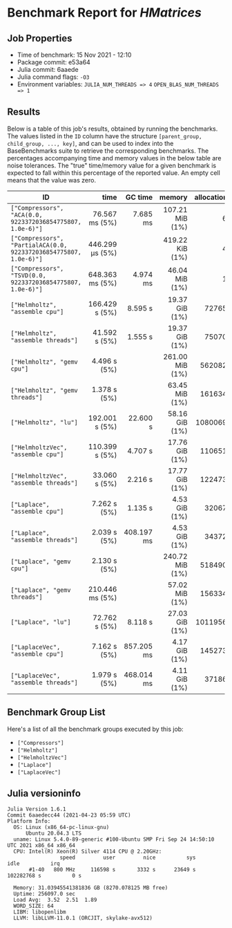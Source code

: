# Benchmark Report for *HMatrices*

## Job Properties
* Time of benchmark: 15 Nov 2021 - 12:10
* Package commit: e53a64
* Julia commit: 6aaede
* Julia command flags: `-O3`
* Environment variables: `JULIA_NUM_THREADS => 4` `OPEN_BLAS_NUM_THREADS => 1`

## Results
Below is a table of this job's results, obtained by running the benchmarks.
The values listed in the `ID` column have the structure `[parent_group, child_group, ..., key]`, and can be used to
index into the BaseBenchmarks suite to retrieve the corresponding benchmarks.
The percentages accompanying time and memory values in the below table are noise tolerances. The "true"
time/memory value for a given benchmark is expected to fall within this percentage of the reported value.
An empty cell means that the value was zero.

| ID                                                                | time            | GC time    | memory          | allocations |
|-------------------------------------------------------------------|----------------:|-----------:|----------------:|------------:|
| `["Compressors", "ACA(0.0, 9223372036854775807, 1.0e-6)"]`        |  76.567 ms (5%) |   7.685 ms | 107.21 MiB (1%) |          67 |
| `["Compressors", "PartialACA(0.0, 9223372036854775807, 1.0e-6)"]` | 446.299 μs (5%) |            | 419.22 KiB (1%) |          45 |
| `["Compressors", "TSVD(0.0, 9223372036854775807, 1.0e-6)"]`       | 648.363 ms (5%) |   4.974 ms |  46.04 MiB (1%) |          16 |
| `["Helmholtz", "assemble cpu"]`                                   |  166.429 s (5%) |    8.595 s |  19.37 GiB (1%) |      727659 |
| `["Helmholtz", "assemble threads"]`                               |   41.592 s (5%) |    1.555 s |  19.37 GiB (1%) |      750704 |
| `["Helmholtz", "gemv cpu"]`                                       |    4.496 s (5%) |            | 261.00 MiB (1%) |     5620826 |
| `["Helmholtz", "gemv threads"]`                                   |    1.378 s (5%) |            |  63.45 MiB (1%) |     1616343 |
| `["Helmholtz", "lu"]`                                             |  192.001 s (5%) |   22.600 s |  58.16 GiB (1%) |    10800690 |
| `["HelmholtzVec", "assemble cpu"]`                                |  110.399 s (5%) |    4.707 s |  17.76 GiB (1%) |     1106518 |
| `["HelmholtzVec", "assemble threads"]`                            |   33.060 s (5%) |    2.216 s |  17.77 GiB (1%) |     1224735 |
| `["Laplace", "assemble cpu"]`                                     |    7.262 s (5%) |    1.135 s |   4.53 GiB (1%) |      320677 |
| `["Laplace", "assemble threads"]`                                 |    2.039 s (5%) | 408.197 ms |   4.53 GiB (1%) |      343721 |
| `["Laplace", "gemv cpu"]`                                         |    2.130 s (5%) |            | 240.72 MiB (1%) |     5184907 |
| `["Laplace", "gemv threads"]`                                     | 210.446 ms (5%) |            |  57.02 MiB (1%) |     1563342 |
| `["Laplace", "lu"]`                                               |   72.762 s (5%) |    8.118 s |  27.03 GiB (1%) |    10119561 |
| `["LaplaceVec", "assemble cpu"]`                                  |    7.162 s (5%) | 857.205 ms |   4.17 GiB (1%) |     1452739 |
| `["LaplaceVec", "assemble threads"]`                              |    1.979 s (5%) | 468.014 ms |   4.11 GiB (1%) |      371866 |

## Benchmark Group List
Here's a list of all the benchmark groups executed by this job:

- `["Compressors"]`
- `["Helmholtz"]`
- `["HelmholtzVec"]`
- `["Laplace"]`
- `["LaplaceVec"]`

## Julia versioninfo
```
Julia Version 1.6.1
Commit 6aaedecc44 (2021-04-23 05:59 UTC)
Platform Info:
  OS: Linux (x86_64-pc-linux-gnu)
      Ubuntu 20.04.3 LTS
  uname: Linux 5.4.0-89-generic #100-Ubuntu SMP Fri Sep 24 14:50:10 UTC 2021 x86_64 x86_64
  CPU: Intel(R) Xeon(R) Silver 4114 CPU @ 2.20GHz: 
                 speed         user         nice          sys         idle          irq
       #1-40   800 MHz     116598 s       3332 s      23649 s  102282768 s          0 s
       
  Memory: 31.03945541381836 GB (8270.078125 MB free)
  Uptime: 256097.0 sec
  Load Avg:  3.52  2.51  1.89
  WORD_SIZE: 64
  LIBM: libopenlibm
  LLVM: libLLVM-11.0.1 (ORCJIT, skylake-avx512)
```